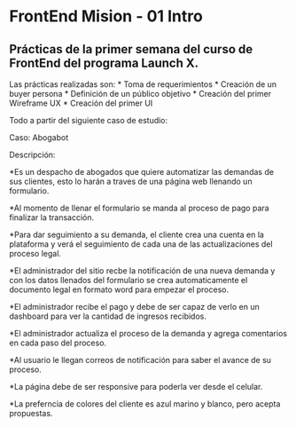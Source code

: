 # FrontEnd Mision - 01 Intro
## Prácticas de la primer semana del curso de FrontEnd del programa Launch X.

Las prácticas realizadas son:
    * Toma de requerimientos
    * Creación de un buyer persona
    * Definición de un público objetivo
    * Creación del primer Wireframe UX
    * Creación del primer UI
 
 Todo a partir del siguiente caso de estudio:

Caso: Abogabot 

Descripción:

  *Es un despacho de abogados que quiere automatizar las demandas de sus clientes, esto lo harán a traves de una página web llenando un formulario.

  *Al momento de llenar el formulario se manda al proceso de pago para finalizar la transacción.

  *Para dar seguimiento a su demanda, el cliente crea una cuenta en la plataforma y verá el seguimiento de cada una de las actualizaciones del proceso legal.

  *El administrador del sitio recbe la notificación de una nueva demanda y con los datos llenados del formulario se crea automaticamente el documento legal en formato word para empezar el proceso.

  *El administrador recibe el pago y debe de ser capaz de verlo en un dashboard para ver la cantidad de ingresos recibidos.

  *El administrador actualiza el proceso de la demanda y agrega comentarios en cada paso del proceso.

  *Al usuario le llegan correos de notificación para saber el avance de su proceso.

  *La página debe de ser responsive para poderla ver desde el celular.

  *La preferncia de colores del cliente es azul marino y blanco, pero acepta propuestas.
